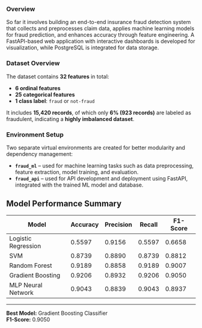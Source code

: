 ###  Overview
So far it involves building an end-to-end insurance fraud detection system that collects and preprocesses claim data, applies machine learning models for fraud prediction, and enhances accuracy through feature engineering. A FastAPI-based web application with interactive dashboards is developed for visualization, while PostgreSQL is integrated for data storage.

###  Dataset Overview

The dataset contains **32 features** in total:
- **6 ordinal features**
- **25 categorical features**
- **1 class label**: `fraud` or `not-fraud`

It includes **15,420 records**, of which only **6% (923 records)** are labeled as fraudulent, indicating a **highly imbalanced dataset**.

###  Environment Setup

Two separate virtual environments are created for better modularity and dependency management:

- **`fraud_ml`** – used for machine learning tasks such as data preprocessing, feature extraction, model training, and evaluation.  
- **`fraud_api`** – used for API development and deployment using FastAPI, integrated with the trained ML model and database.


##  Model Performance Summary

| Model | Accuracy | Precision | Recall | F1-Score |
|--------|-----------|------------|---------|-----------|
| Logistic Regression | 0.5597 | 0.9156 | 0.5597 | 0.6658 |
| SVM | 0.8739 | 0.8890 | 0.8739 | 0.8812 |
| Random Forest | 0.9189 | 0.8858 | 0.9189 | 0.9007 |
| Gradient Boosting | 0.9206 | 0.8932 | 0.9206 | 0.9050 |
| MLP Neural Network | 0.9043 | 0.8839 | 0.9043 | 0.8937 |

---

**Best Model:**  Gradient Boosting Classifier  
**F1-Score:** 0.9050  


